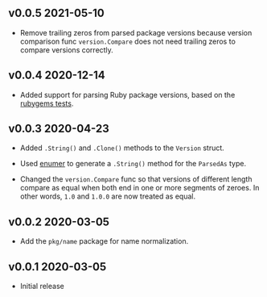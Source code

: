 ## v0.0.5 2021-05-10

* Remove trailing zeros from parsed package versions because version comparison
  func `version.Compare` does not need trailing zeros to compare versions
  correctly.

## v0.0.4  2020-12-14

* Added support for parsing Ruby package versions, based on the [rubygems
  tests](https://github.com/rubygems/rubygems/blob/master/test/rubygems/test_gem_version.rb).


## v0.0.3  2020-04-23

* Added `.String()` and `.Clone()` methods to the `Version` struct.

* Used [enumer](https://github.com/alvaroloes/enumer) to generate a
  `.String()` method for the `ParsedAs` type.

* Changed the `version.Compare` func so that versions of different length
  compare as equal when both end in one or more segments of zeroes. In other
  words, `1.0` and `1.0.0` are now treated as equal.


## v0.0.2  2020-03-05

* Add the `pkg/name` package for name normalization.


## v0.0.1  2020-03-05

* Initial release
